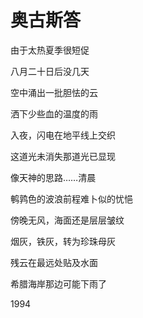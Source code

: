    

# 奥古斯答

由于太热夏季很短促

八月二十日后没几天

空中涌出一批胆怯的云

洒下少些血的温度的雨

入夜，闪电在地平线上交织

这道光未消失那道光已显现

像天神的思路……清晨

鹌鹑色的波浪前程难卜似的忧悒

傍晚无风，海面还是层层皱纹

烟灰，铁灰，转为珍珠母灰

残云在最远处贴及水面

希腊海岸那边可能下雨了

1994